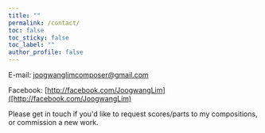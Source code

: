 ```yaml
---
title: ""
permalink: /contact/
toc: false
toc_sticky: false
toc_label: ""
author_profile: false
---
```

<i class="fas fa-envelope-square"></i> E-mail: [joogwanglimcomposer@gmail.com]([mailto:joogwanglimcomposer@gmail.com)

<i class="fab fa-facebook-square"></i> Facebook: [http://facebook.com/JoogwangLim]([http://facebook.com/JoogwangLim)

Please get in touch if you'd like to request scores/parts to my compositions, or commission a new work.
